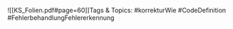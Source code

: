 
![[KS_Folien.pdf#page=60]]Tags & Topics:
   #korrekturWie
   #CodeDefinition
   #FehlerbehandlungFehlererkennung